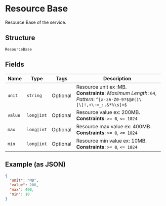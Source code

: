 
# Resource Base

Resource Base of the service.

## Structure

`ResourceBase`

## Fields

| Name | Type | Tags | Description |
|  --- | --- | --- | --- |
| `unit` | `string` | Optional | Resource unit ex :MB.<br>**Constraints**: *Maximum Length*: `64`, *Pattern*: `^[a-zA-Z0-9?$@#()\[\]!,+\-=_:.&*%\s]+$` |
| `value` | `long\|int` | Optional | Resource value ex: 200MB.<br>**Constraints**: `>= 0`, `<= 1024` |
| `max` | `long\|int` | Optional | Resource max value ex: 400MB.<br>**Constraints**: `>= 0`, `<= 1024` |
| `min` | `long\|int` | Optional | Resource min value ex: 10MB.<br>**Constraints**: `>= 0`, `<= 1024` |

## Example (as JSON)

```json
{
  "unit": "MB",
  "value": 200,
  "max": 400,
  "min": 10
}
```

